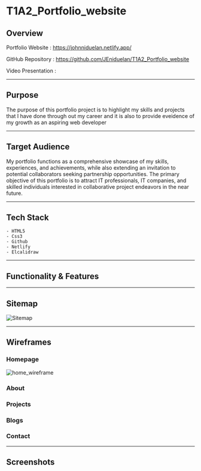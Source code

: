 # T1A2_Portfolio_website

## Overview

Portfolio Website :
https://johnniduelan.netlify.app/

GitHub Repository : 
https://github.com/JEniduelan/T1A2_Portfolio_website

Video Presentation :

 ---
## Purpose

The purpose of this portfolio project is to highlight my skills and projects that I have done through out my career and it is also to provide eveidence of my growth as an aspiring web developer

 ---
## Target Audience

My portfolio functions as a comprehensive showcase of my skills, experiences, and achievements, while also extending an invitation to potential collaborators seeking partnership opportunities.
The primary objective of this portfolio is to attract IT professionals, IT companies, and skilled individuals interested in collaborative project endeavors in the near future.

---
## Tech Stack

    - HTML5 
    - Css3
    - Github
    - Netlify
    - Elcalidraw

---
## Functionality & Features


---
## Sitemap
![Sitemap](https://github.com/jordansbenjamin/Portfolio_T1A2/assets/161182890/de25d750-ebc8-4412-8019-3dc22d812736)

---
## Wireframes
### Homepage
![home_wireframe](https://github.com/JEniduelan/T1A2_Portfolio_website/assets/161182890/b23204a2-de7d-4899-afe7-0cb2f570280e)
### About

### Projects

### Blogs

### Contact


---
## Screenshots



